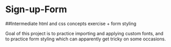 # Sign-up-Form
##Intermediate html and css concepts exercise + form styling

Goal of this project is to practice importing and applying custom fonts, and to practice form styling which can apparently get tricky on some occasions.